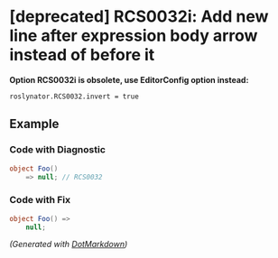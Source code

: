 # \[deprecated\] RCS0032i: Add new line after expression body arrow instead of before it

**Option RCS0032i is obsolete, use EditorConfig option instead:**

```
roslynator.RCS0032.invert = true
```

## Example

### Code with Diagnostic

```csharp
object Foo()
    => null; // RCS0032
```

### Code with Fix

```csharp
object Foo() =>
    null;
```


*\(Generated with [DotMarkdown](http://github.com/JosefPihrt/DotMarkdown)\)*